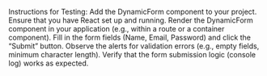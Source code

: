 Instructions for Testing:
Add the DynamicForm component to your project.
Ensure that you have React set up and running.
Render the DynamicForm component in your application (e.g., within a route or a container component).
Fill in the form fields (Name, Email, Password) and click the “Submit” button.
Observe the alerts for validation errors (e.g., empty fields, minimum character length).
Verify that the form submission logic (console log) works as expected.
